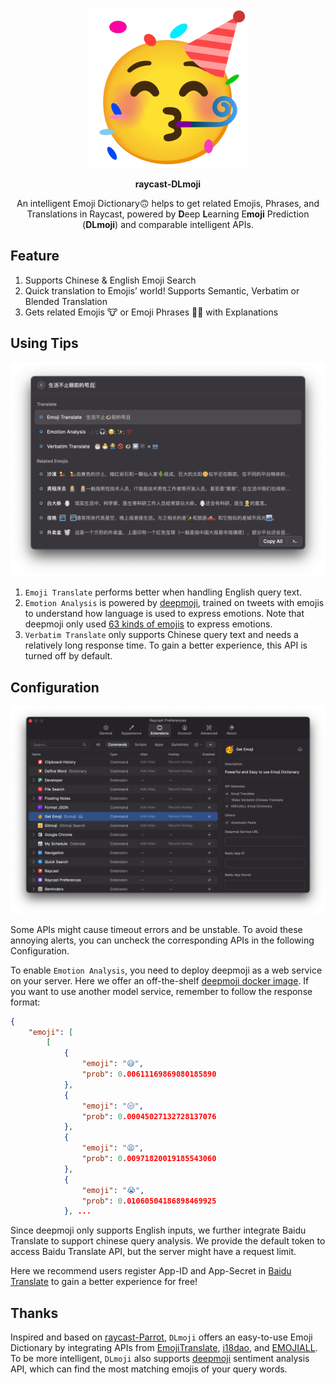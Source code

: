 <p align="center">
  <img src="./assets/dlmoji-icon.png" width="256"/>
</p>
<p align="center">
  <strong>raycast-DLmoji</strong>
</p>
<p align="center">An intelligent Emoji Dictionary🙃 helps to get related Emojis, Phrases, and Translations in Raycast, powered by <b>D</b>eep <b>L</b>earning E<b>moji</b> Prediction (<b>DLmoji</b>) and comparable intelligent APIs.</p>

## Feature

1. Supports Chinese & English Emoji Search
2. Quick translation to Emojis’ world! Supports Semantic, Verbatim or Blended Translation
3. Gets related Emojis 🐮 or Emoji Phrases 🐂🍺 with Explanations

## Using Tips

![Main Panel](./assets/Main-Panel.png)

1. `Emoji Translate` performs better when handling English query text.
2. `Emotion Analysis` is powered by [deepmoji](https://github.com/bfelbo/DeepMoji), trained on tweets with emojis to understand how language is used to express emotions. Note that deepmoji only used [63 kinds of emojis](https://github.com/bfelbo/DeepMoji/blob/master/emoji_overview.png) to express emotions.
3. `Verbatim Translate` only supports Chinese query text and needs a relatively long response time. To gain a better experience, this API is turned off by default.

## Configuration

![Config Panel](./assets/Config-Panel.png)

Some APIs might cause timeout errors and be unstable. To avoid these annoying alerts, you can uncheck the corresponding APIs in the following Configuration.

To enable `Emotion Analysis`, you need to deploy deepmoji as a web service on your server. Here we offer an off-the-shelf [deepmoji docker image](https://hub.docker.com/r/thandaanda/deepmoji). If you want to use another model service, remember to follow the response format:

```json
{
    "emoji": [
        [
            {
                "emoji": "😅",
                "prob": 0.00611169869080185890
            },
            {
                "emoji": "😒",
                "prob": 0.00045027132728137076
            },
            {
                "emoji": "😫",
                "prob": 0.00971820019185543060
            },
            {
                "emoji": "😭",
                "prob": 0.01060504186898469925
            }, ...
```

Since deepmoji only supports English inputs, we further integrate Baidu Translate to support chinese query analysis. We provide the default token to access Baidu Translate API, but the server might have a request limit. 

Here we recommend users register App-ID and App-Secret in [Baidu Translate](https://fanyi-api.baidu.com/api/trans/product/prodinfo) to gain a better experience for free!

## Thanks

Inspired and based on [raycast-Parrot](https://github.com/Haojen/raycast-Parrot), `DLmoji` offers an easy-to-use Emoji Dictionary by integrating APIs from [EmojiTranslate](https://emojitranslate.com/), [i18dao](https://zhongwenzidian.18dao.cn/to-emoji), and [EMOJIALL](https://www.emojiall.com/). To be more intelligent, `DLmoji` also supports [deepmoji](https://github.com/bfelbo/DeepMoji) sentiment analysis API, which can find the most matching emojis of your query words.
